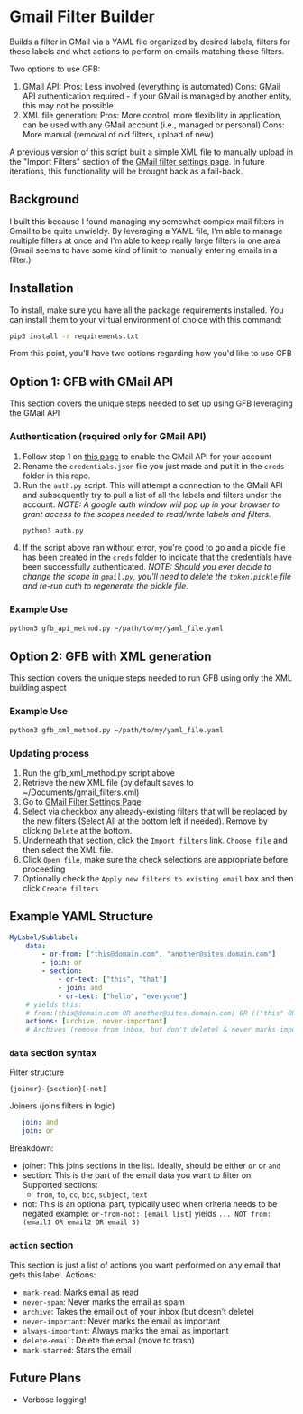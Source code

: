 # Gmail Filter Builder
Builds a filter in GMail via a YAML file organized by desired labels, filters for these labels and what actions to perform on emails matching these filters.

Two options to use GFB:
 1. GMail API:
    Pros: Less involved (everything is automated)
    Cons: GMail API authentication required - if your GMail is managed by another entity, this may not be possible.
 2. XML file generation:
    Pros: More control, more flexibility in application, can be used with any GMail account (i.e., managed or personal)
    Cons: More manual (removal of old filters, upload of new) 

A previous version of this script built a simple XML file to manually upload in the "Import Filters" section of the [GMail filter settings page](https://mail.google.com/mail/u/0/#settings/filters). In future iterations, this functionality will be brought back as a fall-back.

## Background
I built this because I found managing my somewhat complex mail filters in Gmail to be quite unwieldy. By leveraging a YAML file, I'm able to manage multiple filters at once and I'm able to keep really large filters in one area (Gmail seems to have some kind of limit to manually entering emails in a filter.) 

## Installation
To install, make sure you have all the package requirements installed. You can install them to your virtual environment of choice with this command:
```bash
pip3 install -r requirements.txt
```  
From this point, you'll have two options regarding how you'd like to use GFB

## Option 1: GFB with GMail API
This section covers the unique steps needed to set up using GFB leveraging the GMail API

### Authentication (required only for GMail API)
 1. Follow step 1 on [this page](https://developers.google.com/gmail/api/quickstart/python) to enable the GMail API for your account
 2. Rename the `credentials.json` file you just made and put it in the `creds` folder in this repo.
 3. Run the `auth.py` script. This will attempt a connection to the GMail API and subsequently try to pull a list of all the labels and filters under the account.
    _NOTE: A google auth window will pop up in your browser to grant access to the scopes needed to read/write labels and filters._
    ```bash
    python3 auth.py
    ```
 4. If the script above ran without error, you're good to go and a pickle file has been created in the `creds` folder to indicate that the credentials have been successfully authenticated. 
    _NOTE: Should you ever decide to change the scope in `gmail.py`, you'll need to delete the `token.pickle` file and re-run auth to regenerate the pickle file._

### Example Use 
```bash
python3 gfb_api_method.py ~/path/to/my/yaml_file.yaml
```

## Option 2: GFB with XML generation
This section covers the unique steps needed to run GFB using only the XML building aspect

### Example Use
```bash
python3 gfb_xml_method.py ~/path/to/my/yaml_file.yaml
```
### Updating process 
 1. Run the gfb_xml_method.py script above
 2. Retrieve the new XML file (by default saves to ~/Documents/gmail_filters.xml)
 3. Go to [GMail Filter Settings Page]()
 4. Select via checkbox any already-existing filters that will be replaced by the new filters (Select All at the bottom left if needed). Remove by clicking `Delete` at the bottom.
 5. Underneath that section, click the `Import filters` link. `Choose file` and then select the XML file.
 6. Click `Open file`, make sure the check selections are appropriate before proceeding
 7. Optionally check the `Apply new filters to existing email` box and then click `Create filters` 

## Example YAML Structure
```yaml
MyLabel/Sublabel:
    data:
        - or-from: ["this@domain.com", "another@sites.domain.com"]
        - join: or
        - section:
            - or-text: ["this", "that"]
            - join: and
            - or-text: ["hello", "everyone"]
    # yields this:
    # from:(this@domain.com OR another@sites.domain.com) OR (("this" OR "that") AND ("hello" OR "everyone"))
    actions: [archive, never-important]
    # Archives (remove from inbox, but don't delete) & never marks important
```
### `data` section syntax
Filter structure
```
{joiner}-{section}[-not]
```
Joiners (joins filters in logic)
 ```yaml
    join: and
    join: or
```
Breakdown:
 - joiner: This joins sections in the list. Ideally, should be either `or` or `and`
 - section: This is the part of the email data you want to filter on. Supported sections:
    - `from`, `to`, `cc`, `bcc`, `subject`, `text`
 - not: This is an optional part, typically used when criteria needs to be negated
    example: `or-from-not: [email list]` yields `... NOT from:(email1 OR email2 OR email 3)`

### `action` section
This section is just a list of actions you want performed on any email that gets this label.
Actions:
 - `mark-read`: Marks email as read
 - `never-spam`: Never marks the email as spam
 - `archive`: Takes the email out of your inbox (but doesn't delete)
 - `never-important`: Never marks the email as important
 - `always-important`: Always marks the email as important
 - `delete-email`: Delete the email (move to trash)
 - `mark-starred`: Stars the email

## Future Plans
 - Verbose logging!
